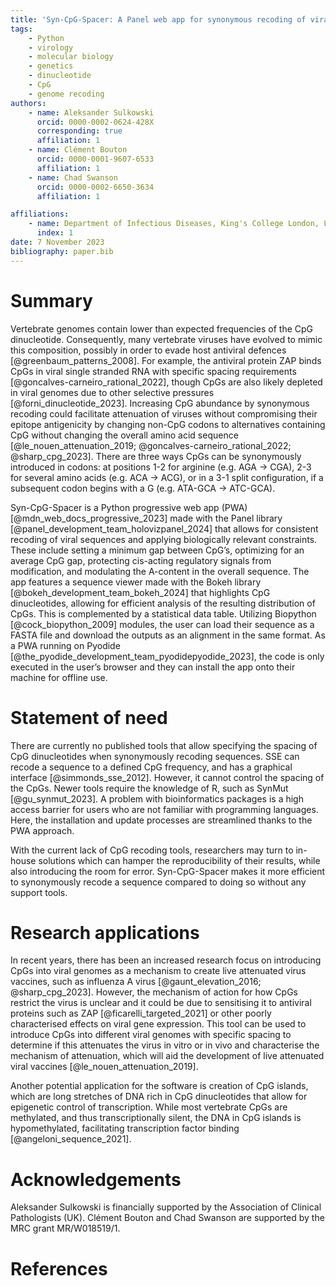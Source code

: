 ```yaml
---
title: 'Syn-CpG-Spacer: A Panel web app for synonymous recoding of viral genomes with CpG dinucleotides'
tags:
    - Python
    - virology
    - molecular biology
    - genetics
    - dinucleotide
    - CpG
    - genome recoding
authors:
    - name: Aleksander Sulkowski
      orcid: 0000-0002-0624-428X
      corresponding: true
      affiliation: 1
    - name: Clément Bouton
      orcid: 0000-0001-9607-6533
      affiliation: 1
    - name: Chad Swanson
      orcid: 0000-0002-6650-3634
      affiliation: 1

affiliations:
    - name: Department of Infectious Diseases, King's College London, London, United Kingdom
      index: 1
date: 7 November 2023
bibliography: paper.bib
---
```


# Summary

Vertebrate genomes contain lower than expected frequencies of the CpG dinucleotide. Consequently, many vertebrate viruses have evolved to mimic this composition, possibly in order to evade host antiviral defences [@greenbaum_patterns_2008]. For example, the antiviral protein ZAP binds CpGs in viral single stranded RNA with specific spacing requirements [@goncalves-carneiro_rational_2022], though CpGs are also likely depleted in viral genomes due to other selective pressures [@forni_dinucleotide_2023]. Increasing CpG abundance by synonymous recoding could facilitate attenuation of viruses without compromising their epitope antigenicity by changing non-CpG codons to alternatives containing CpG without changing the overall amino acid sequence [@le_nouen_attenuation_2019; @goncalves-carneiro_rational_2022; @sharp_cpg_2023]. There are three ways CpGs can be synonymously introduced in codons: at positions 1-2 for arginine (e.g. AGA → CGA), 2-3 for several amino acids (e.g. ACA → ACG), or in a 3-1 split configuration, if a subsequent codon begins with a G (e.g. ATA-GCA → ATC-GCA).

Syn-CpG-Spacer is a Python progressive web app (PWA) [@mdn_web_docs_progressive_2023] made with the Panel library [@panel_development_team_holovizpanel_2024] that allows for consistent recoding of viral sequences and applying biologically relevant constraints. These include setting a minimum gap between CpG’s, optimizing for an average CpG gap, protecting cis-acting regulatory signals from modification, and modulating the A-content in the overall sequence. The app features a sequence viewer made with the Bokeh library [@bokeh_development_team_bokeh_2024] that highlights CpG dinucleotides, allowing for efficient analysis of the resulting distribution of CpGs. This is complemented by a statistical data table. Utilizing Biopython [@cock_biopython_2009] modules, the user can load their sequence as a FASTA file and download the outputs as an alignment in the same format. As a PWA running on Pyodide [@the_pyodide_development_team_pyodidepyodide_2023], the code is only executed in the user’s browser and they can install the app onto their machine for offline use.

# Statement of need

There are currently no published tools that allow specifying the spacing of CpG dinucleotides when synonymously recoding sequences. SSE can recode a sequence to a defined CpG frequency, and has a graphical interface [@simmonds_sse_2012]. However, it cannot control the spacing of the CpGs. Newer tools require the knowledge of R, such as SynMut [@gu_synmut_2023]. A problem with bioinformatics packages is a high access barrier for users who are not familiar with programming languages. Here, the installation and update processes are streamlined thanks to the PWA approach.

With the current lack of CpG recoding tools, researchers may turn to in-house solutions which can hamper the reproducibility of their results, while also introducing the room for error. Syn-CpG-Spacer makes it more efficient to synonymously recode a sequence compared to doing so without any support tools.

# Research applications

In recent years, there has been an increased research focus on introducing CpGs into viral genomes as a mechanism to create live attenuated virus vaccines, such as influenza A virus [@gaunt_elevation_2016; @sharp_cpg_2023]. However, the mechanism of action for how CpGs restrict the virus is unclear and it could be due to sensitising it to antiviral proteins such as ZAP [@ficarelli_targeted_2021] or other poorly characterised effects on viral gene expression. This tool can be used to introduce CpGs into different viral genomes with specific spacing to determine if this attenuates the virus in vitro or in vivo and characterise the mechanism of attenuation, which will aid the development of live attenuated viral vaccines [@le_nouen_attenuation_2019].

Another potential application for the software is creation of CpG islands, which are long stretches of DNA rich in CpG dinucleotides that allow for epigenetic control of transcription. While most vertebrate CpGs are methylated, and thus transcriptionally silent, the DNA in CpG islands is hypomethylated, facilitating transcription factor binding [@angeloni_sequence_2021].

# Acknowledgements

Aleksander Sulkowski is financially supported by the Association of Clinical Pathologists (UK). Clément Bouton and Chad Swanson are supported by the MRC grant MR/W018519/1.

# References